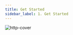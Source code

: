 ```yaml
---
title: Get Started
sidebar_label: 1. Get Started
---
```


<Img src='https://cosmos-x.oss-cn-hangzhou.aliyuncs.com/http-cover.jpeg' alt='http-cover'/>
